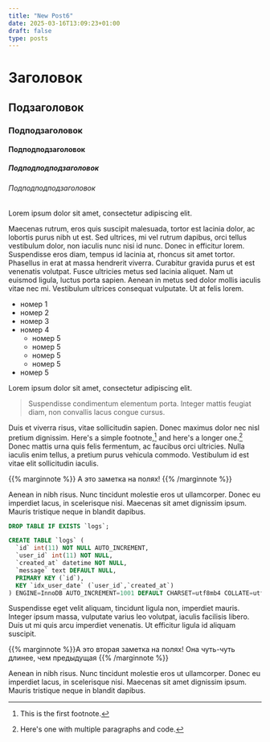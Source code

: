 ```yaml
---
title: "New Post6"
date: 2025-03-16T13:09:23+01:00
draft: false
type: posts
---
```


# Заголовок

## Подзаголовок

### Подподзаголовок

#### Подподподзаголовок

##### Подподподподзаголовок

###### Подподподподзаголовок

Lorem ipsum dolor sit amet, consectetur adipiscing elit.

Maecenas rutrum, eros quis suscipit malesuada, tortor est lacinia dolor, ac lobortis purus nibh ut est. Sed ultrices, mi vel rutrum dapibus, orci tellus vestibulum dolor, non iaculis nunc nisi id nunc. Donec in efficitur lorem. Suspendisse eros diam, tempus id lacinia at, rhoncus sit amet tortor. Phasellus in erat at massa hendrerit viverra. Curabitur gravida purus et est venenatis volutpat. Fusce ultricies metus sed lacinia aliquet. Nam ut euismod ligula, luctus porta sapien. Aenean in metus sed dolor mollis iaculis vitae nec mi. Vestibulum ultrices consequat vulputate. Ut at felis lorem.

- номер 1
- номер 2
- номер 3
- номер 4
  - номер 5
  - номер 5
  - номер 5
  - номер 5
- номер 5


Lorem ipsum dolor sit amet, consectetur adipiscing elit. 

> Suspendisse condimentum elementum porta. Integer mattis feugiat diam, non convallis lacus congue cursus. 

Duis et viverra risus, vitae sollicitudin sapien. Donec maximus dolor nec nisl pretium dignissim. Here's a simple footnote,[^1] and here's a longer one.[^bignote] Donec mattis urna quis felis fermentum, ac faucibus orci ultricies. Nulla iaculis enim tellus, a pretium purus vehicula commodo. Vestibulum id est vitae elit sollicitudin iaculis. 

{{% marginnote %}} А это заметка на полях! {{% /marginnote %}}

Aenean in nibh risus. Nunc tincidunt molestie eros ut ullamcorper. Donec eu imperdiet lacus, in scelerisque nisi. Maecenas sit amet dignissim ipsum. Mauris tristique neque in blandit dapibus. 

```sql
DROP TABLE IF EXISTS `logs`;

CREATE TABLE `logs` (
  `id` int(11) NOT NULL AUTO_INCREMENT,
  `user_id` int(11) NOT NULL,
  `created_at` datetime NOT NULL,
  `message` text DEFAULT NULL,
  PRIMARY KEY (`id`),
  KEY `idx_user_date` (`user_id`,`created_at`)
) ENGINE=InnoDB AUTO_INCREMENT=1001 DEFAULT CHARSET=utf8mb4 COLLATE=utf8mb4_general_ci; 
```

Suspendisse eget velit aliquam, tincidunt ligula non, imperdiet mauris. Integer ipsum massa, vulputate varius leo volutpat, iaculis facilisis libero. Duis ut mi quis arcu imperdiet venenatis. Ut efficitur ligula id aliquam suscipit.

{{% marginnote %}}А это вторая заметка на полях! Она чуть-чуть длинее, чем предыдущая {{% /marginnote %}}

Aenean in nibh risus. Nunc tincidunt molestie eros ut ullamcorper. Donec eu imperdiet lacus, in scelerisque nisi. Maecenas sit amet dignissim ipsum. Mauris tristique neque in blandit dapibus. 

[^1]: This is the first footnote.

[^bignote]: Here's one with multiple paragraphs and code.